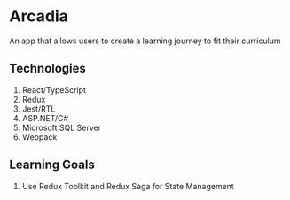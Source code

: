 # Arcadia

An app that allows users to create a learning journey to fit their curriculum

## Technologies

1. React/TypeScript
2. Redux
3. Jest/RTL
4. ASP.NET/C#
5. Microsoft SQL Server
6. Webpack

## Learning Goals

1. Use Redux Toolkit and Redux Saga for State Management
